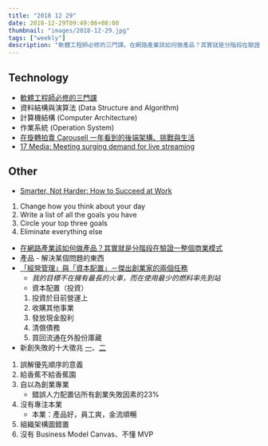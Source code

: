 ```yaml
---
title: "2018 12 29"
date: 2018-12-29T09:49:06+08:00
thumbnail: "images/2018-12-29.jpg"
tags: ["weekly"]
description: "軟體工程師必修的三門課。在網路產業該如何做產品？其實就是分階段在驗證一整個商業模式。新創失敗的十大徵兆"
---
```


## Technology

* [軟體工程師必修的三門課](https://medium.com/coding-neutrino-blog/three-lessons-for-software-engineer-5f2f316f9dce)
 * 資料結構與演算法 (Data Structure and Algorithm)
 * 計算機結構 (Computer Architecture)
 * 作業系統 (Operation System)
* [在旋轉拍賣 Carousell 一年看到的後端架構、挑戰與生活](https://medium.com/carousell-insider/在旋轉拍賣-carousell-一年看到的後端架構-挑戰與生活-a0a12ef90cc0)
* [17 Media: Meeting surging demand for live streaming](https://cloud.google.com/customers/17-media/)

## Other

* [Smarter, Not Harder: How to Succeed at Work](https://fs.blog/2018/06/succeed-at-work/)
 1. Change how you think about your day
 2. Write a list of all the goals you have
 3. Circle your top three goals
 4. Eliminate everything else
* [在網路產業該如何做產品？其實就是分階段在驗證一整個商業模式](https://meethub.bnext.com.tw/網路產業該如何做產品？做產品就是分階段在驗證/)
 * 產品 - 解決某個問題的東西
* [「經營管理」與「資本配置」－傑出創業家的兩個任務](https://meet.bnext.com.tw/articles/view/38843)
    * *我的目標不在擁有最長的火車，而在使用最少的燃料率先到站*
    * 資本配置（投資）
     1. 投資於目前營運上
     2. 收購其他事業
     3. 發放現金股利
     4. 清償債務
     5. 買回流通在外股份庫藏
* 新創失敗的十大徵兆 [一](https://medium.com/@huangtim.7535/新創失敗的十大徵兆-面談時怎麼看-一-fa692f01ed35)、[二](https://medium.com/@huangtim.7535/新創失敗的十大徵兆-工作時怎麼看-二-34f26b9cc7ed)
 1. 誤解優先順序的意義
 2. 給香蕉不給香蕉園
 3. 自以為創業專業
     * 錯誤人力配置佔所有創業失敗因素的23%
 4. 沒有專注本業
     * 本業：產品好，員工爽，金流順暢
 5. 組織架構圖錯置
 6. 沒有 Business Model Canvas、不懂 MVP
